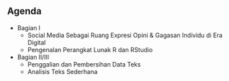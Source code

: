 ## Agenda

- Bagian I
    - Social Media Sebagai Ruang Expresi Opini & Gagasan Individu di Era Digital
    - Pengenalan Perangkat Lunak R dan RStudio
- Bagian II/III
    - Penggalian dan Pembersihan Data Teks
    - Analisis Teks Sederhana
